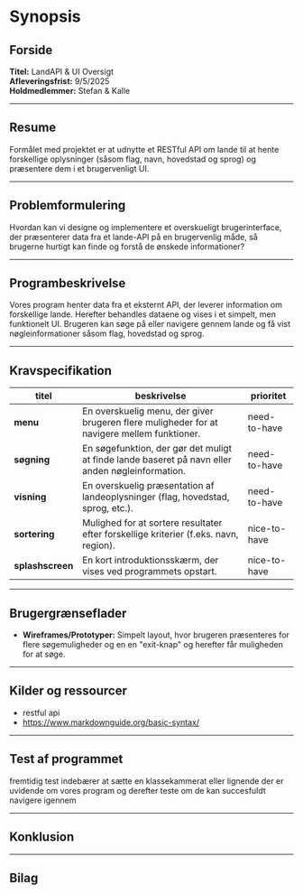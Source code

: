 # Synopsis

## Forside

**Titel:** LandAPI & UI Oversigt  
**Afleveringsfrist:** 9/5/2025  
**Holdmedlemmer:** Stefan & Kalle  

---

## Resume

Formålet med projektet er at udnytte et RESTful API om lande til at hente forskellige oplysninger (såsom flag, navn, hovedstad og sprog) og præsentere dem i et brugervenligt UI. 

---

## Problemformulering

Hvordan kan vi designe og implementere et overskueligt brugerinterface, der præsenterer data fra et lande-API på en brugervenlig måde, så brugerne hurtigt kan finde og forstå de ønskede informationer?

---

## Programbeskrivelse

Vores program henter data fra et eksternt API, der leverer information om forskellige lande. Herefter behandles dataene og vises i et simpelt, men funktionelt UI. Brugeren kan søge på eller navigere gennem lande og få vist nøgleinformationer såsom flag, hovedstad og sprog.

---

## Kravspecifikation

| titel          | beskrivelse                                                                                  | prioritet      |
| -------------- | -------------------------------------------------------------------------------------------- | -------------- |
| **menu**       | En overskuelig menu, der giver brugeren flere muligheder for at navigere mellem funktioner.  | need-to-have   |
| **søgning**    | En søgefunktion, der gør det muligt at finde lande baseret på navn eller anden nøgleinformation. | need-to-have   |
| **visning**    | En overskuelig præsentation af landeoplysninger (flag, hovedstad, sprog, etc.).             | need-to-have   |
| **sortering**  | Mulighed for at sortere resultater efter forskellige kriterier (f.eks. navn, region).        | nice-to-have   |
| **splashscreen** | En kort introduktionsskærm, der vises ved programmets opstart.                               | nice-to-have   |

---

## Brugergrænseflader

- **Wireframes/Prototyper:** Simpelt layout, hvor brugeren præsenteres for flere søgemuligheder og en en "exit-knap" og herefter får muligheden for at søge.

---

## Kilder og ressourcer

- restful api
- https://www.markdownguide.org/basic-syntax/

---

## Test af programmet

fremtidig test indebærer at sætte en klassekammerat eller lignende der er uvidende om vores program og derefter teste om de kan succesfuldt navigere igennem

---

## Konklusion

---

## Bilag